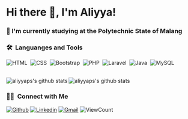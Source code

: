 # Hi there 👋, I'm Aliyya!

### 🔭 I'm currently studying at the Polytechnic State of Malang

### 🛠 &nbsp;Languanges and Tools
![HTML](https://img.shields.io/badge/-HTML-F0F8FF?style=flat&logo=HTML5)&nbsp;
![CSS](https://img.shields.io/badge/-CSS-F0F8FF?style=flat&logo=CSS3&logoColor=1572B6)&nbsp;
![Bootstrap](https://img.shields.io/badge/-Bootstrap-F0F8FF?style=flat&logo=bootstrap&logoColor=563D7C)&nbsp;
![PHP](https://img.shields.io/badge/-PHP-F0F8FF?style=flat&logo=PHP)&nbsp;
![Laravel](https://img.shields.io/badge/-Laravel-F0F8FF?style=flat&logo=laravel)&nbsp;
![Java](https://img.shields.io/badge/-Java-F0F8FF?style=flat&logo=Java&logoColor=FFA518)&nbsp;
![MySQL](https://img.shields.io/badge/-MySQL-F0F8FF?style=flat&logo=MySQL)&nbsp;

<br>

<img align="left" alt="aliyyaps's github stats" src="https://github-readme-stats.vercel.app/api?username=aliyyaps&show_icons=true&hide_border=true&theme=default&hide=stars"/>
<img align="centre" alt="aliyyaps's github stats" src="https://github-readme-stats.vercel.app/api/top-langs/?username=aliyyaps&theme=default&hide_border=true&layout=compact"/>

### 🤝🏻 &nbsp;Connect with Me

[![Github](https://img.shields.io/badge/-Github-000?style=flat&logo=Github&logoColor=white)](https://github.com/aliyyaps)
[![Linkedin](https://img.shields.io/badge/-LinkedIn-blue?style=flat&logo=Linkedin&logoColor=white)](https://www.linkedin.com/in/aliyya-putri-a8aaa8221/)
[![Gmail](https://img.shields.io/badge/-Gmail-c14438?style=flat&logo=Gmail&logoColor=white)](mailto:aliyyaps08y@gmail.com)
<img alt="ViewCount" src="https://views.whatilearened.today/views/github/fadilahonespot/fadilahonespot.svg" />

<!--
**aliyyaps/aliyyaps** is a ✨ _special_ ✨ repository because its `README.md` (this file) appears on your GitHub profile.

Here are some ideas to get you started:

- 🔭 I’m currently working on ...
- 🌱 I’m currently learning ...
- 👯 I’m looking to collaborate on ...
- 🤔 I’m looking for help with ...
- 💬 Ask me about ...
- 📫 How to reach me: ...
- 😄 Pronouns: ...
- ⚡ Fun fact: ...
-->
